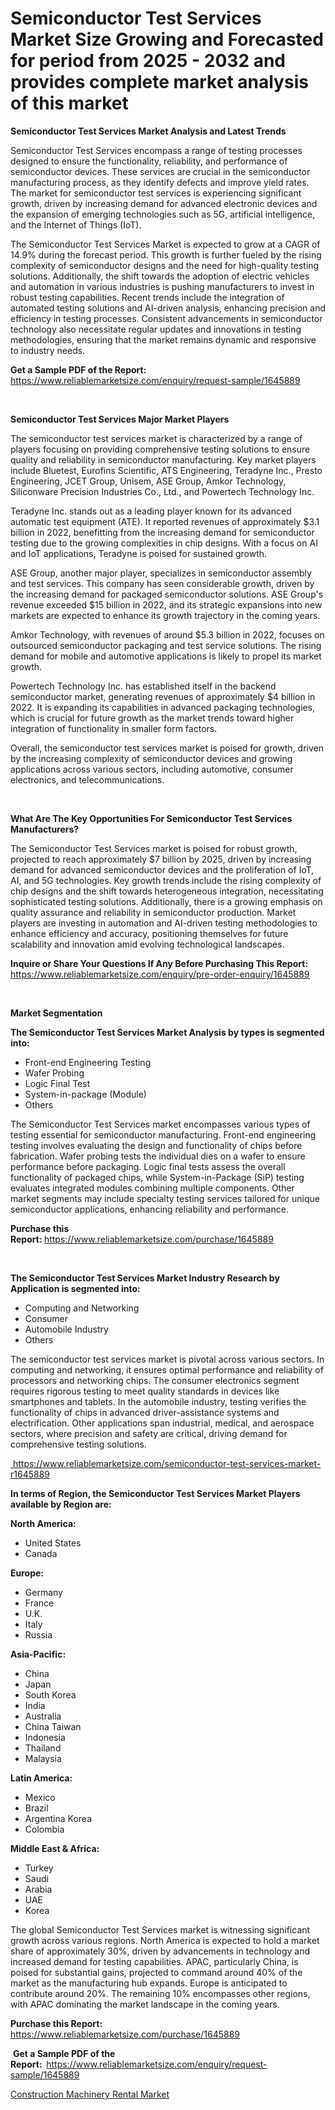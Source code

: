 <p><h1>Semiconductor Test Services Market Size Growing and Forecasted for period from 2025 - 2032 and provides complete market analysis of this market</h1></p><p><strong>Semiconductor Test Services Market Analysis and Latest Trends</strong></p>
<p><p>Semiconductor Test Services encompass a range of testing processes designed to ensure the functionality, reliability, and performance of semiconductor devices. These services are crucial in the semiconductor manufacturing process, as they identify defects and improve yield rates. The market for semiconductor test services is experiencing significant growth, driven by increasing demand for advanced electronic devices and the expansion of emerging technologies such as 5G, artificial intelligence, and the Internet of Things (IoT). </p><p>The Semiconductor Test Services Market is expected to grow at a CAGR of 14.9% during the forecast period. This growth is further fueled by the rising complexity of semiconductor designs and the need for high-quality testing solutions. Additionally, the shift towards the adoption of electric vehicles and automation in various industries is pushing manufacturers to invest in robust testing capabilities. Recent trends include the integration of automated testing solutions and AI-driven analysis, enhancing precision and efficiency in testing processes. Consistent advancements in semiconductor technology also necessitate regular updates and innovations in testing methodologies, ensuring that the market remains dynamic and responsive to industry needs.</p></p>
<p><strong>Get a Sample PDF of the Report:&nbsp;</strong> <a href="https://www.reliablemarketsize.com/enquiry/request-sample/1645889?utm_campaign=3348&utm_medium=2&utm_source=Github&utm_content=ia&utm_term=10032025&utm_id=semiconductor-test-services">https://www.reliablemarketsize.com/enquiry/request-sample/1645889</a></p>
<p>&nbsp;</p>
<p><strong>Semiconductor Test Services Major Market Players</strong></p>
<p><p>The semiconductor test services market is characterized by a range of players focusing on providing comprehensive testing solutions to ensure quality and reliability in semiconductor manufacturing. Key market players include Bluetest, Eurofins Scientific, ATS Engineering, Teradyne Inc., Presto Engineering, JCET Group, Unisem, ASE Group, Amkor Technology, Siliconware Precision Industries Co., Ltd., and Powertech Technology Inc.</p><p>Teradyne Inc. stands out as a leading player known for its advanced automatic test equipment (ATE). It reported revenues of approximately $3.1 billion in 2022, benefitting from the increasing demand for semiconductor testing due to the growing complexities in chip designs. With a focus on AI and IoT applications, Teradyne is poised for sustained growth.</p><p>ASE Group, another major player, specializes in semiconductor assembly and test services. This company has seen considerable growth, driven by the increasing demand for packaged semiconductor solutions. ASE Group's revenue exceeded $15 billion in 2022, and its strategic expansions into new markets are expected to enhance its growth trajectory in the coming years.</p><p>Amkor Technology, with revenues of around $5.3 billion in 2022, focuses on outsourced semiconductor packaging and test service solutions. The rising demand for mobile and automotive applications is likely to propel its market growth.</p><p>Powertech Technology Inc. has established itself in the backend semiconductor market, generating revenues of approximately $4 billion in 2022. It is expanding its capabilities in advanced packaging technologies, which is crucial for future growth as the market trends toward higher integration of functionality in smaller form factors.</p><p>Overall, the semiconductor test services market is poised for growth, driven by the increasing complexity of semiconductor devices and growing applications across various sectors, including automotive, consumer electronics, and telecommunications.</p></p>
<p>&nbsp;</p>
<p><strong>What Are The Key Opportunities For Semiconductor Test Services Manufacturers?</strong></p>
<p><p>The Semiconductor Test Services market is poised for robust growth, projected to reach approximately $7 billion by 2025, driven by increasing demand for advanced semiconductor devices and the proliferation of IoT, AI, and 5G technologies. Key growth trends include the rising complexity of chip designs and the shift towards heterogeneous integration, necessitating sophisticated testing solutions. Additionally, there is a growing emphasis on quality assurance and reliability in semiconductor production. Market players are investing in automation and AI-driven testing methodologies to enhance efficiency and accuracy, positioning themselves for future scalability and innovation amid evolving technological landscapes.</p></p>
<p><strong>Inquire or Share Your Questions If Any Before Purchasing This Report:</strong> <a href="https://www.reliablemarketsize.com/enquiry/pre-order-enquiry/1645889?utm_campaign=3348&utm_medium=2&utm_source=Github&utm_content=ia&utm_term=10032025&utm_id=semiconductor-test-services">https://www.reliablemarketsize.com/enquiry/pre-order-enquiry/1645889</a></p>
<p>&nbsp;</p>
<p><strong>Market Segmentation</strong></p>
<p><strong>The Semiconductor Test Services Market Analysis by types is segmented into:</strong></p>
<p><ul><li>Front-end Engineering Testing</li><li>Wafer Probing</li><li>Logic Final Test</li><li>System-in-package (Module)</li><li>Others</li></ul></p>
<p><p>The Semiconductor Test Services market encompasses various types of testing essential for semiconductor manufacturing. Front-end engineering testing involves evaluating the design and functionality of chips before fabrication. Wafer probing tests the individual dies on a wafer to ensure performance before packaging. Logic final tests assess the overall functionality of packaged chips, while System-in-Package (SiP) testing evaluates integrated modules combining multiple components. Other market segments may include specialty testing services tailored for unique semiconductor applications, enhancing reliability and performance.</p></p>
<p><strong>Purchase this Report:&nbsp;</strong><a href="https://www.reliablemarketsize.com/purchase/1645889?utm_campaign=3348&utm_medium=2&utm_source=Github&utm_content=ia&utm_term=10032025&utm_id=semiconductor-test-services">https://www.reliablemarketsize.com/purchase/1645889</a></p>
<p>&nbsp;</p>
<p><strong>The Semiconductor Test Services Market Industry Research by Application is segmented into:</strong></p>
<p><ul><li>Computing and Networking</li><li>Consumer</li><li>Automobile Industry</li><li>Others</li></ul></p>
<p><p>The semiconductor test services market is pivotal across various sectors. In computing and networking, it ensures optimal performance and reliability of processors and networking chips. The consumer electronics segment requires rigorous testing to meet quality standards in devices like smartphones and tablets. In the automobile industry, testing verifies the functionality of chips in advanced driver-assistance systems and electrification. Other applications span industrial, medical, and aerospace sectors, where precision and safety are critical, driving demand for comprehensive testing solutions.</p></p>
<p><a href="https://www.reliablemarketsize.com/semiconductor-test-services-market-r1645889?utm_campaign=3348&utm_medium=2&utm_source=Github&utm_content=ia&utm_term=10032025&utm_id=semiconductor-test-services">&nbsp;https://www.reliablemarketsize.com/semiconductor-test-services-market-r1645889</a></p>
<p><strong>In terms of Region, the Semiconductor Test Services Market Players available by Region are:</strong></p>
<p>
    <p> <strong> North America: </strong>
        <ul>
            <li>United States</li>
            <li>Canada</li>
        </ul>
        </p> 
    <p> <strong> Europe: </strong>
        <ul>
            <li>Germany</li>
            <li>France</li>
            <li>U.K.</li>
            <li>Italy</li>
            <li>Russia</li>
        </ul>
        </p> 
    <p> <strong> Asia-Pacific: </strong>
        <ul>
            <li>China</li>
            <li>Japan</li>
            <li>South Korea</li>
            <li>India</li>
            <li>Australia</li>
            <li>China Taiwan</li>
            <li>Indonesia</li>
            <li>Thailand</li>
            <li>Malaysia</li>
        </ul>
        </p> 
    <p> <strong> Latin America: </strong>
        <ul>
            <li>Mexico</li>
            <li>Brazil</li>
            <li>Argentina Korea</li>
            <li>Colombia</li>
        </ul>
        </p> 
    <p> <strong> Middle East & Africa: </strong>
        <ul>
            <li>Turkey</li>
            <li>Saudi</li>
            <li>Arabia</li>
            <li>UAE</li>
            <li>Korea</li>
        </ul>
    </p>
    </p>
<p><p>The global Semiconductor Test Services market is witnessing significant growth across various regions. North America is expected to hold a market share of approximately 30%, driven by advancements in technology and increased demand for testing capabilities. APAC, particularly China, is poised for substantial gains, projected to command around 40% of the market as the manufacturing hub expands. Europe is anticipated to contribute around 20%. The remaining 10% encompasses other regions, with APAC dominating the market landscape in the coming years.</p></p>
<p><strong>Purchase this Report: </strong><a href="https://www.reliablemarketsize.com/purchase/1645889?utm_campaign=3348&utm_medium=2&utm_source=Github&utm_content=ia&utm_term=10032025&utm_id=semiconductor-test-services">https://www.reliablemarketsize.com/purchase/1645889</a></p>
<p>&nbsp;<strong>Get a Sample PDF of the Report:&nbsp;&nbsp;</strong><a href="https://www.reliablemarketsize.com/enquiry/request-sample/1645889?utm_campaign=3348&utm_medium=2&utm_source=Github&utm_content=ia&utm_term=10032025&utm_id=semiconductor-test-services">https://www.reliablemarketsize.com/enquiry/request-sample/1645889</a></p>
<p><strong></strong></p>
<p><p><a href="https://github.com/briandahm87/Market-Research-Report-List-1/blob/main/construction-machinery-rental-market.md?utm_campaign=3348&utm_medium=2&utm_source=Github&utm_content=ia&utm_term=10032025&utm_id=semiconductor-test-services">Construction Machinery Rental Market</a></p></p>